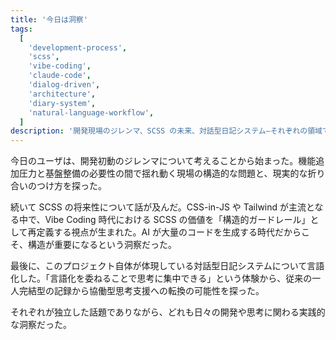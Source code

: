 ```yaml
---
title: '今日は洞察'
tags:
  [
    'development-process',
    'scss',
    'vibe-coding',
    'claude-code',
    'dialog-driven',
    'architecture',
    'diary-system',
    'natural-language-workflow',
  ]
description: '開発現場のジレンマ、SCSS の未来、対話型日記システム—それぞれの領域で気づきが生まれた一日'
---
```


今日のユーザは、開発初動のジレンマについて考えることから始まった。機能追加圧力と基盤整備の必要性の間で揺れ動く現場の構造的な問題と、現実的な折り合いのつけ方を探った。

続いて SCSS の将来性について話が及んだ。CSS-in-JS や Tailwind が主流となる中で、Vibe Coding 時代における SCSS の価値を「構造的ガードレール」として再定義する視点が生まれた。AI が大量のコードを生成する時代だからこそ、構造が重要になるという洞察だった。

最後に、このプロジェクト自体が体現している対話型日記システムについて言語化した。「言語化を委ねることで思考に集中できる」という体験から、従来の一人完結型の記録から協働型思考支援への転換の可能性を探った。

それぞれが独立した話題でありながら、どれも日々の開発や思考に関わる実践的な洞察だった。
